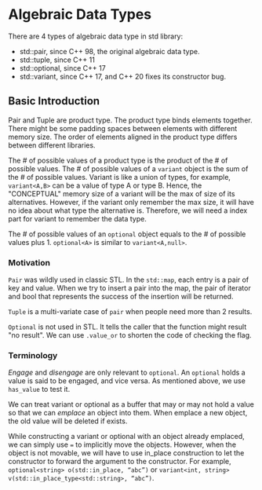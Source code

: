 # Algebraic Data Types

There are 4 types of algebraic data type in std library:

- std::pair, since C++ 98, the original algebraic data type.
- std::tuple, since C++ 11
- std::optional, since C++ 17
- std::variant, since C++ 17, and C++ 20 fixes its constructor bug.

## Basic Introduction

Pair and Tuple are product type. The product type binds elements together. There might be some padding spaces between elements with different memory size. The order of elements aligned in the product type differs between different libraries. 

The # of possible values of a product type is the product of the # of possible values. The # of possible values of a `variant` object is the sum of the # of possible values. Variant is like a union of types, for example, `variant<A,B>` can be a value of type A or type B. Hence, the "CONCEPTUAL" memory size of a variant will be the max of size of its alternatives. However, if the variant only remember the max size, it will have no idea about what type the alternative is. Therefore, we will need a index part for variant to remember the data type.

The # of possible values of an `optional` object equals to the # of possible values plus 1. `optional<A>` is similar to `variant<A,null>`.

### Motivation

`Pair` was wildly used in classic STL. In the `std::map`, each entry is a pair of key and value. When we try to insert a pair into the map, the pair of iterator and bool that represents the success of the insertion will be returned. 

`Tuple` is a multi-variate case of `pair` when people need more than 2 results. 

`Optional` is not used in STL. It tells the caller that the function might result "no result". We can use `.value_or` to shorten the code of checking the flag. 

### Terminology 

*Engage* and *disengage* are only relevant to `optional`. An `optional` holds a value is said to be engaged, and vice versa. As mentioned above, we use `has_value` to test it.

We can treat variant or optional as a buffer that may or may not hold a value so that we can *emplace* an object into them. When emplace a new object, the old value will be deleted if exists.  

While constructing a variant or optional with an object already emplaced, we can simply use `=` to implicitly move the objects. However, when the object is not movable, we will have to use in_place construction to let the constructor to forward the argument to the constructor. For example, `optional<string> o(std::in_place, “abc”)` or `variant<int, string> v(std::in_place_type<std::string>, “abc”)`.

